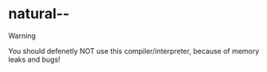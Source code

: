 # natural--
> [!WARNING]
> You should defenetly NOT use this compiler/interpreter, because of memory leaks and bugs!


